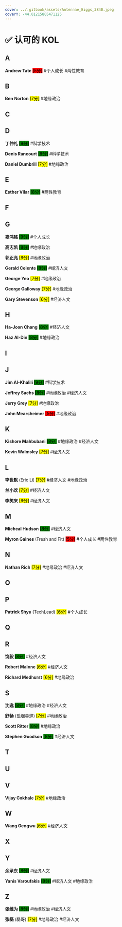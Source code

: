 ```yaml
---
cover: ../.gitbook/assets/Antennae_Biggs_3840.jpeg
coverY: -44.01215805471125
---
```


# ✅ 认可的 KOL

## A

**Andrew Tate** <mark style="background-color:red;">\[5分]</mark> #个人成长 #两性教育

## B

**Ben Norton** <mark style="background-color:yellow;">\[7分]</mark> #地缘政治

## C

## D

**丁仲礼** <mark style="background-color:green;">\[9分]</mark> #科学技术

**Denis Rancourt** <mark style="background-color:green;">\[8分]</mark> #科学技术

**Daniel Dumbrill** <mark style="background-color:yellow;">\[7分]</mark> #地缘政治

## E

**Esther Vilar** <mark style="background-color:green;">\[8分]</mark> #两性教育

## F

## G

**辜鸿铭** <mark style="background-color:green;">\[9分]</mark> #个人成长

**高志凯** <mark style="background-color:green;">\[8分]</mark> #地缘政治

**郭正亮** <mark style="background-color:yellow;">\[6分]</mark> #地缘政治

**Gerald Celente** <mark style="background-color:green;">\[8分]</mark> #经济人文

**George Yeo** <mark style="background-color:yellow;">\[7分]</mark> #地缘政治

**George Galloway** <mark style="background-color:yellow;">\[7分]</mark> #地缘政治

**Gary Stevenson** <mark style="background-color:yellow;">\[6分]</mark> #经济人文

## H

**Ha-Joon Chang** <mark style="background-color:green;">\[8分]</mark> #经济人文

**Haz Al-Din** <mark style="background-color:green;">\[8分]</mark> #地缘政治

## I

## J

**Jim Al-Khalili** <mark style="background-color:green;">\[9分]</mark> #科学技术

**Jeffrey Sachs** <mark style="background-color:green;">\[8分]</mark> #地缘政治 #经济人文

**Jerry Grey** <mark style="background-color:yellow;">\[7分]</mark> #地缘政治

**John Mearsheimer** <mark style="background-color:red;">\[5分]</mark> #地缘政治

## K

**Kishore Mahbubani** <mark style="background-color:green;">\[8分]</mark> #地缘政治 #经济人文

**Kevin Walmsley** <mark style="background-color:yellow;">\[7分]</mark> #经济人文

## L

**李世默** (Eric Li) <mark style="background-color:yellow;">\[7分]</mark> #经济人文 #地缘政治

**兰小欢** <mark style="background-color:yellow;">\[7分]</mark> #经济人文

**李笑来** <mark style="background-color:yellow;">\[6分]</mark> #经济人文

## M

**Micheal Hudson** <mark style="background-color:green;">\[8分]</mark> #经济人文

**Myron Gaines** (Fresh and Fit) <mark style="background-color:red;">\[5分]</mark> #个人成长 #两性教育

## N

**Nathan Rich** <mark style="background-color:yellow;">\[7分]</mark> #地缘政治 #经济人文

## O

## P

**Patrick Shyu** (TechLead) <mark style="background-color:yellow;">\[6分]</mark> #个人成长

## Q

## R

**饶毅** <mark style="background-color:green;">\[8分]</mark> #经济人文

**Robert Malone** <mark style="background-color:yellow;">\[6分]</mark> #经济人文

**Richard Medhurst** <mark style="background-color:yellow;">\[6分]</mark> #地缘政治

## S

**沈逸** <mark style="background-color:green;">\[8分]</mark> #地缘政治 #经济人文

**舒畅** (孤烟暮蝉) <mark style="background-color:yellow;">\[7分]</mark> #地缘政治

**Scott Ritter** <mark style="background-color:green;">\[8分]</mark> #地缘政治

**Stephen Goodson** <mark style="background-color:green;">\[8分]</mark> #经济人文

## T

## U

## V

**Vijay Gokhale** <mark style="background-color:yellow;">\[7分]</mark> #地缘政治&#x20;

## W

**Wang Gengwu** <mark style="background-color:yellow;">\[6分]</mark> #经济人文

## X

## Y

**余承东** <mark style="background-color:green;">\[8分]</mark> #经济人文

**Yanis Varoufakis** <mark style="background-color:green;">\[8分]</mark> #经济人文 #地缘政治&#x20;

## Z

**张维为** <mark style="background-color:green;">\[8分]</mark> #地缘政治 #经济人文&#x20;

**张磊** (磊哥) <mark style="background-color:yellow;">\[7分]</mark> #地缘政治 #经济人文&#x20;
